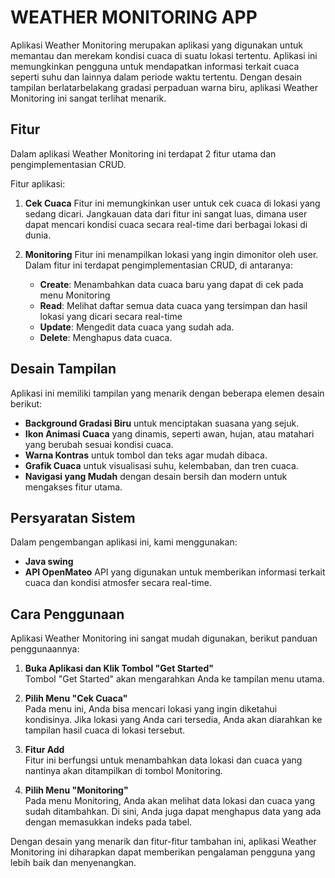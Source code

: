 # WEATHER MONITORING APP

Aplikasi Weather Monitoring merupakan aplikasi yang digunakan untuk memantau dan merekam kondisi cuaca di suatu lokasi tertentu.
Aplikasi ini memungkinkan pengguna untuk mendapatkan informasi terkait cuaca seperti suhu dan lainnya dalam periode waktu tertentu.
Dengan desain tampilan berlatarbelakang gradasi perpaduan warna biru, aplikasi Weather Monitoring ini sangat terlihat menarik.

## Fitur

Dalam aplikasi Weather Monitoring ini terdapat 2 fitur utama dan pengimplementasian CRUD.

Fitur aplikasi:
1. **Cek Cuaca**
   Fitur ini memungkinkan user untuk cek cuaca di lokasi yang sedang dicari. Jangkauan data dari fitur ini sangat luas, dimana
   user dapat mencari kondisi cuaca secara real-time dari berbagai lokasi di dunia.
   
2. **Monitoring**
   Fitur ini menampilkan lokasi yang ingin dimonitor oleh user. Dalam fitur ini terdapat pengimplementasian CRUD, di antaranya:
   - **Create**: Menambahkan data cuaca baru yang dapat di cek pada menu Monitoring
   - **Read**: Melihat daftar semua data cuaca yang tersimpan dan hasil lokasi yang dicari secara real-time
   - **Update**: Mengedit data cuaca yang sudah ada.
   - **Delete**: Menghapus data cuaca.

## Desain Tampilan
Aplikasi ini memiliki tampilan yang menarik dengan beberapa elemen desain berikut:
- **Background Gradasi Biru** untuk menciptakan suasana yang sejuk.
- **Ikon Animasi Cuaca** yang dinamis, seperti awan, hujan, atau matahari yang berubah sesuai kondisi cuaca.
- **Warna Kontras** untuk tombol dan teks agar mudah dibaca.
- **Grafik Cuaca** untuk visualisasi suhu, kelembaban, dan tren cuaca.
- **Navigasi yang Mudah** dengan desain bersih dan modern untuk mengakses fitur utama.
  
## Persyaratan Sistem
Dalam pengembangan aplikasi ini, kami menggunakan:
- **Java swing**
- **API OpenMateo**  API yang digunakan untuk memberikan informasi terkait cuaca dan kondisi atmosfer secara real-time.
## Cara Penggunaan
Aplikasi Weather Monitoring ini sangat mudah digunakan, berikut panduan penggunaannya:

1. **Buka Aplikasi dan Klik Tombol "Get Started"**  
   Tombol "Get Started" akan mengarahkan Anda ke tampilan menu utama.

2. **Pilih Menu "Cek Cuaca"**  
   Pada menu ini, Anda bisa mencari lokasi yang ingin diketahui kondisinya. Jika lokasi yang Anda cari tersedia, Anda akan diarahkan ke tampilan hasil cuaca di lokasi tersebut.

3. **Fitur Add**  
   Fitur ini berfungsi untuk menambahkan data lokasi dan cuaca yang nantinya akan ditampilkan di tombol Monitoring.

4. **Pilih Menu "Monitoring"**  
   Pada menu Monitoring, Anda akan melihat data lokasi dan cuaca yang sudah ditambahkan. Di sini, Anda juga dapat menghapus data yang ada dengan memasukkan indeks pada tabel.

Dengan desain yang menarik dan fitur-fitur tambahan ini, aplikasi Weather Monitoring ini diharapkan dapat memberikan pengalaman pengguna yang lebih baik dan menyenangkan.
